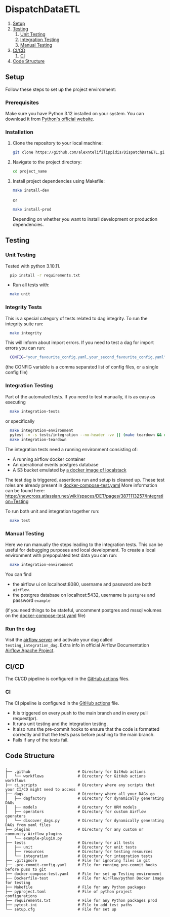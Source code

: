# DispatchDataETL




1. [Setup](#setup)
2. [Testing](#testing)
    1. [Unit Testing](#unit-testing)
    2. [Integration Testing](#integration-testing)
    3. [Manual Testing](#manual-testing)
3. [CI/CD](#cicd)
    1. [CI](#ci)
4. [Code Structure](#code-structure)


## Setup

Follow these steps to set up the project environment:

### Prerequisites

Make sure you have Python 3.12 installed on your system. You can download it from [Python's official website](https://www.python.org/downloads/).

### Installation

1. Clone the repository to your local machine:

    ```bash
    git clone https://github.com/alexntelifilippidis/DispatchDataETL.git
    ```

2. Navigate to the project directory:

    ```bash
    cd project_name
    ```


3. Install project dependencies using Makefile:

    ```bash
    make install-dev
    ```

    or

    ```bash
    make install-prod
    ```

    Depending on whether you want to install development or production dependencies.


## Testing

### Unit Testing
Tested with python 3.10.11.

```bash
  pip install -r requirements.txt
```

- Run all tests with:
```bash
  make unit
 ```

### Integrity Tests

This is a special category of tests related to dag integrity. To run the integrity suite run:

```bash
  make integrity
```

This will inform about import errors. If you need to test a dag for import errors you can run:

```bash
  CONFIG="your_favourite_config.yaml,your_second_favourite_config.yaml" make check-for-import-error 
```

(the CONFIG variable is a comma separated list of config files, or a single config file)

### Integration Testing

Part of the automated tests. If you need to test manually, it is as easy as executing
```bash
  make integration-tests
```

or specifically

```bash
  make integration-environment
  pytest -v -s tests/integration --no-header -vv || (make teardown && exit 1)
  make integration-teardown
```

The integration tests need a running environment consisting of:

- A running airflow docker container
- An operational events postgres database    
- A S3 bucket emulated by [a docker image of localstack](https://docs.localstack.cloud/references/docker-images/)

The test dag is triggered, assertions run and setup is cleaned up. These test roles are already present in [docker-compose-test.yaml](docker-compose-test.yaml)
More information can be found here: https://newcross.atlassian.net/wiki/spaces/DET/pages/3871113257/Integration+Testing


To run both unit and integration together run:

```bash
  make test
```


### Manual Testing

Here we run manually the steps leading to the integration tests. This can be useful for debugging purposes and local development.
To create a local environment with prepopulated test data you can run:

```bash
  make integration-environment
```

You can find 

- the airflow ui on localhost:8080, username and password are both `airflow`.
- the postgres database on localhost:5432, username is `postgres` and password `example`

(if you need things to be stateful, uncomment postgres and mssql volumes on the [docker-compose-test.yaml](docker-compose-test.yaml) file)

### Run the dag

Visit the [airflow server](http://localhost:8080) and activate your dag called `testing_integration_dag`. 
Extra info in official Airflow Documentation [Airflow Apache Project](https://airflow.apache.org/).

## CI/CD

The CI/CD pipeline is configured in the [GitHub actions](.github/workflows) files. 

### CI
The CI pipeline is configured in the [GitHub actions](.github/workflows/ci.yml) file. 
- It is triggered on every push to the main branch and in every pull request(pr).
- It runs  unit testing and the integration testing.
- It also runs the pre-commit hooks to ensure that the code is formatted correctly and that the tests pass before pushing to the main branch.
- Fails if any of the tests fail.


## Code Structure
```
.
├── .github                     # Directory for GitHub actions
│   └── workflows               # Directory for GitHub actions workflows
├── ci_scripts                  # Directory where any scripts that your CI/CD might need to access
├── dags                        # Directory where all your DAGs go
│   ├── dagfactory              # Directory for dynamically generating DAGs
│   ├── models                  # Directory for ORM models
│   ├── operators               # Directory for custom Airflow operators
│   └── discover_dags.py        # Directory for dynamically generating DAGs from yaml files
├── plugins                     # Directory for any custom or community Airflow plugins
│   └── example-plugin.py              
├── tests                       # Directory for all tests
│   ├── unit                    # Directory for unit tests
│   ├── resources               # Directory for testing resources
│   └── integration             # Directory for integration tests
├── .gitignore                  # File for ignoring files in git
├── .pre-commit-config.yaml     # File for running pre-commit hooks before puss to git
├── docker-compose-test.yaml    # File for set up Testing environment 
├── Dockerfile-test             # File for AirFlow/python Docker image for testing
├── Makefile                    # File for any Python packages 
├── pyproject.toml              # File of python project configurations
├── requirements.txt            # File for any Python packages prod 
├── pytest.ini                  # File to add test paths
└── setup.cfg                   # File for set up

```